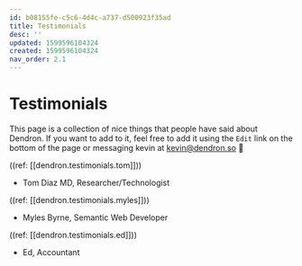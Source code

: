 ```yaml
---
id: b08155fe-c5c6-4d4c-a737-d500923f35ad
title: Testimonials
desc: ''
updated: 1599596104324
created: 1599596104324
nav_order: 2.1
---
```


# Testimonials

This page is a collection of nice things that people have said about Dendron. If you want to add to it, feel free to add it using the `Edit` link on the bottom of the page or messaging kevin at kevin@dendron.so 🙏

((ref: [[dendron.testimonials.tom]]))
- Tom Diaz MD, Researcher/Technologist

((ref: [[dendron.testimonials.myles]]))
-  Myles Byrne, Semantic Web Developer 

((ref: [[dendron.testimonials.ed]]))
- Ed, Accountant